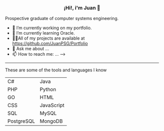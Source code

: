 ### <center>¡Hi!, i'm Juan 👋</center>

Prospective graduate of computer systems engineering.

- 🔭 I’m currently working on my portfolio.
- 🌱 I’m currently learning Oracle.
- 👨‍💻All of my projects are available at https://github.com/JuanPSG/Portfolio
- 💬 Ask me about ...
- 📫 How to reach me: ...
-->

***
These are some of the tools and languages I know

|  |  |
| ------ | ----------- |
| C# | Java |
| PHP | Python |
| GO | HTML |
| CSS | JavaScript |
| SQL | MySQL |
| PostgreSQL | MongoDB |
